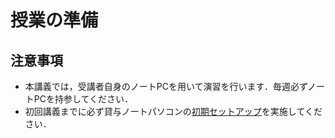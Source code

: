 # 授業の準備

## 注意事項

- 本講義では，受講者自身のノートPCを用いて演習を行います．毎週必ずノートPCを持参してください．
- 初回講義までに必ず貸与ノートパソコンの[初期セットアップ](https://kedu2025.ws.hosei.ac.jp/preparation/)を実施してください．